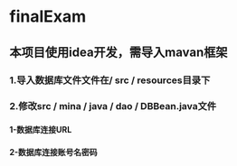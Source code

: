 # finalExam
## 本项目使用idea开发，需导入mavan框架
### 1.导入数据库文件文件在/ src / resources目录下
### 2.修改src / mina / java / dao / DBBean.java文件
#### 1-数据库连接URL
#### 2-数据库连接账号名密码
